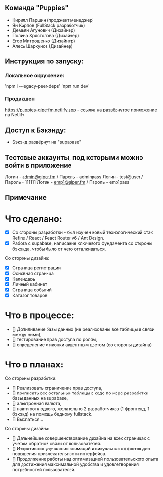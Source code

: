 ## Команда "Puppies"
- Кирилл Паршин (проджект менеджер)
- Ян Карпов (FullStack разработчик)
- Демьян Агунович (Дизайнер)
- Полина Хрястолова (Дизайнер)
- Егор Митрошенко (Дизайнер)
- Алесь Шаркунов (Дизайнер)

## Инструкция по запуску:

### Локальное окружение:
'npm i --legacy-peer-deps'
'npm run dev'

### Продакшен
https://puppies-giperfm.netlify.app - ссылка на развёрнутое приложение на Netlify

## Доступ к Бэкэнду:
- Бэкэнд развёрнут на "supabase"
## Тестовые аккаунты, под которыми можно войти в приложение
Логин - admin@giper.fm /  Пароль - adminpass
Логин - test@user /  Пароль - 111111
Логин - emp1@giper.fm /  Пароль - emp1pass


## Примечание
# Что сделано: 

- [x] Со стороны разработки - был изучен новый технологический стэк Refine / React / React Router v6 / Ant Design. 
- [x] Работа с supabase, написание ключевого фундамента со стороны бэкэнда, чтобы было от чего отталкиваться.

Со стороны дизайна:

- [x] Страница регистрации 
- [x] Основная страница 
- [x] Календарь 
- [x] Личный кабинет 
- [x] Страница событий 
- [x] Каталог товаров 

# Что в процессе: 

- [] Допиливание базы данных (не реализованы все таблицы и связи между ними), 
- [] тестирование прав доступа по ролям, 
- [] определение с иконки акцентным цветом (со стороны дизайна)

# Что в планах: 
Со стороны разработки:
- [] Реализовать ограничение прав доступа,
- [] прописать все остальные таблицы в коде по мере разработки базы данных на supabase,
- [] электронная валюта,
- [] найти хотя одного, желательно 2 разработчиков (1 фронтенд, 1 бэкэнд) на помощь бедному fullstack.
- [] Выспаться...

Со стороны дизайна:
- [] Дальнейшее совершенствование дизайна на всех страницах с учетом обратной связи от пользователей.
- [] Итеративное улучшение анимаций и визуальных эффектов для повышения привлекательности интерфейса.
- [] Продолжение работы над оптимизацией пользовательского опыта для достижения максимальной удобства и удовлетворения потребностей пользователей.
